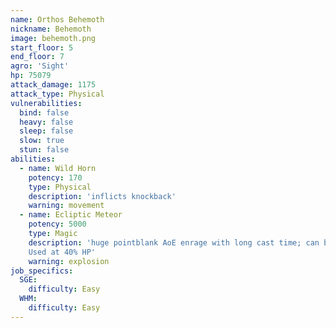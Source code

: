 ```yaml
---
name: Orthos Behemoth
nickname: Behemoth
image: behemoth.png
start_floor: 5
end_floor: 7
agro: 'Sight'
hp: 75079
attack_damage: 1175
attack_type: Physical
vulnerabilities:
  bind: false
  heavy: false
  sleep: false
  slow: true
  stun: false
abilities:
  - name: Wild Horn
    potency: 170
    type: Physical
    description: 'inflicts knockback'
    warning: movement
  - name: Ecliptic Meteor
    potency: 5000
    type: Magic
    description: 'huge pointblank AoE enrage with long cast time; can be LoSed.
    Used at 40% HP'
    warning: explosion
job_specifics:
  SGE:
    difficulty: Easy
  WHM:
    difficulty: Easy
---
```

